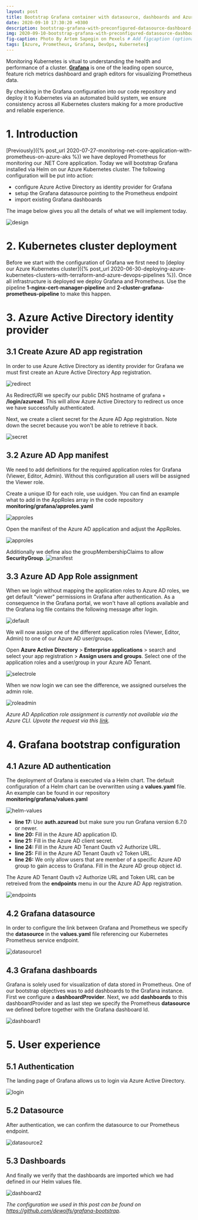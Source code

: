 ```yaml
---
layout: post
title: Bootstrap Grafana container with datasource, dashboards and Azure AD AuthN/AuthZ
date: 2020-09-10 17:30:20 +0300
description: bootstrap-grafana-with-preconfigured-datasource-dashboard-and-azure-ad-authentication # Add post description (optional)
img: 2020-09-10-bootstrap-grafana-with-preconfigured-datasource-dashboard-and-azure-ad-authentication.jpg # Add image post (optional)
fig-caption: Photo By Artem Sapegin on Pexels # Add figcaption (optional)
tags: [Azure, Prometheus, Grafana, DevOps, Kubernetes]
---
```


Monitoring Kubernetes is vitual to understanding the health and performance of a cluster.  **[Grafana](https://grafana.com)** is one of the leading open source, feature rich metrics dashboard and graph editors for visualizing Prometheus data.

By checking in the Grafana configuration into our code repository and deploy it to Kubernetes via an automated build system, we ensure consistency across all Kubernetes clusters making for a more productive and reliable experience.

# 1. Introduction

[Previously]({% post_url 2020-07-27-monitoring-net-core-application-with-prometheus-on-azure-aks %}) we have deployed Prometheus for monitoring our .NET Core application.  Today we will bootstrap Grafana installed via Helm on our Azure Kubernetes cluster.  The following configuration will be put into action:
- configure Azure Active Directory as identity provider for Grafana
- setup the Grafana datasource pointing to the Prometheus endpoint
- import existing Grafana dashboards 

The image below gives you all the details of what we will implement today.

![design]({{site.baseurl}}/assets/img/2020-09-10-design.gif)

# 2. Kubernetes cluster deployment

Before we start with the configuration of Grafana we first need to [deploy our Azure Kubernetes cluster]({% post_url 2020-06-30-deploying-azure-kubernetes-clusters-with-terraform-and-azure-devops-pipelines %}).  Once all infrastructure is deployed we deploy Grafana and Prometheus.  Use the pipeline **1-nginx-cert-manager-pipeline** and **2-cluster-grafana-prometheus-pipeline** to make this happen.  

# 3. Azure Active Directory identity provider

## 3.1 Create Azure AD app registration

In order to use Azure Active Directory as identity provider for Grafana we must first create an Azure Active Directory App registration.  

![redirect]({{site.baseurl}}/assets/img/2020-09-10-redirecturi.gif)

As RedirectURI we specify our public DNS hostname of grafana + **/login/azuread**.  This will allow Azure Active Directory to redirect us once we have successfully authenticated.

Next, we create a client secret for the Azure AD App registration.  Note down the secret because you won't be able to retrieve it back.

![secret]({{site.baseurl}}/assets/img/2020-09-10-secret.gif)

## 3.2 Azure AD App manifest

We need to add definitions for the required application roles for Grafana (Viewer, Editor, Admin).  Without this configuration all users will be assigned the Viewer role.

Create a unique ID for each role, use uuidgen. You can find an example what to add in the AppRoles array in the code repository **monitoring/grafana/approles.yaml**

![approles]({{site.baseurl}}/assets/img/2020-09-10-approles.gif)

Open the manifest of the Azure AD application and adjust the AppRoles.

![approles]({{site.baseurl}}/assets/img/2020-09-10-approles2.gif)

Additionally we define also the groupMembershipClaims to allow **SecurityGroup**.
![manifest]({{site.baseurl}}/assets/img/2020-09-10-manifest.gif)

## 3.3 Azure AD App Role assignment

When we login without mapping the application roles to Azure AD roles, we get default "viewer" permissions in Grafana after authentication.  As a consequence in the Grafana portal, we won't have all options available and the Grafana log file contains the following message after login.

![default]({{site.baseurl}}/assets/img/2020-09-10-default-viewer.gif)

We will now assign one of the different application roles (Viewer, Editor, Admin) to one of our Azure AD user/groups.

Open **Azure Active Directory** > **Enterprise applications** > search and select your app registration > **Assign users and groups**.
Select one of the application roles and a user/group in your Azure AD Tenant.

![selectrole]({{site.baseurl}}/assets/img/2020-09-10-select-role.gif)

When we now login we can see the difference, we assigned ourselves the admin role.

![roleadmin]({{site.baseurl}}/assets/img/2020-09-10-role-admin.gif)

*Azure AD Application role assignment is currently not available via the Azure CLI. Upvote the request via this [link](https://github.com/Azure/azure-sdk-for-net/issues/8794).*

# 4. Grafana bootstrap configuration

## 4.1 Azure AD authentication

The deployment of Grafana is executed via a Helm chart.  The default configuration of a Helm chart can be overwritten using a **values.yaml** file. An example can be found in our repository **monitoring/grafana/values.yaml**

![helm-values]({{site.baseurl}}/assets/img/2020-09-10-helm-values.gif)

- **line 17:** Use **auth.azuread** but make sure you run Grafana version 6.7.0 or newer.
- **line 20:** Fill in the Azure AD application ID.
- **line 21:** Fill in the Azure AD client secret.
- **line 24:** Fill in the Azure AD Tenant Oauth v2 Authorize URL.
- **line 25:** Fill in the Azure AD Tenant Oauth v2 Token URL.
- **line 26:** We only allow users that are member of a specific Azure AD group to gain access to Grafana. Fill in the Azure AD group object id.

The Azure AD Tenant Oauth v2 Authorize URL and Token URL can be retreived from the **endpoints** menu in our the Azure AD App registration.

![endpoints]({{site.baseurl}}/assets/img/2020-09-10-endpoint.gif)

## 4.2 Grafana datasource

In order to configure the link between Grafana and Prometheus we specify the **datasource** in the **values.yaml** file referencing our Kubernetes Prometheus service endpoint.

![datasource1]({{site.baseurl}}/assets/img/2020-09-10-datasource.gif)

## 4.3 Grafana dashboards

Grafana is solely used for visualization of data stored in Prometheus.  One of our bootstrap objectives was to add dashboards to the Grafana instance. First we configure a **dashboardProvider**. Next, we add **dashboards** to this dashboardProvider and as last step we specify the Prometheus **datasource** we defined before together with the Grafana dashboard Id.

![dashboard1]({{site.baseurl}}/assets/img/2020-09-10-dashboards.gif)

# 5. User experience

## 5.1 Authentication

The landing page of Grafana allows us to login via Azure Active Directory.

![login]({{site.baseurl}}/assets/img/2020-09-10-login.gif)

## 5.2 Datasource

After authentication, we can confirm the datasource to our Prometheus endpoint.

![datasource2]({{site.baseurl}}/assets/img/2020-09-10-datasource2.gif)

## 5.3 Dashboards

And finally we verify that the dashboards are imported which we had defined in our Helm values file.

![dashboard2]({{site.baseurl}}/assets/img/2020-09-10-dashboards2.gif)

*The configuration we used in this post can be found on <https://github.com/dewolfs/grafana-bootstrap>.*
